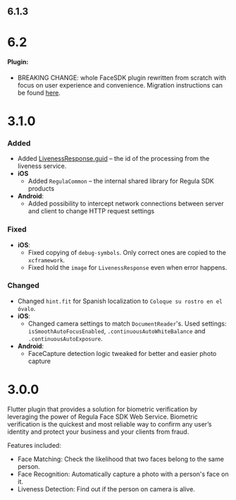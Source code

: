## 6.1.3
# 6.2

#### Plugin:

* BREAKING CHANGE: whole FaceSDK plugin rewritten from scratch with focus on user experience and convenience. Migration instructions can be found [here](https://docs.regulaforensics.com/develop/face-sdk/migration-guides/v6.1-to-v6.2/flutter/).

# 3.1.0
### Added
* Added [LivenessResponse.guid](https://dev.regulaforensics.com/FaceSDK-iOS-Docs/Classes/RFSLivenessResponse.html#/c:objc(cs)RFSLivenessResponse(py)guid) – the id of the processing from the liveness service.
* **iOS**
  * Added `RegulaCommon` – the internal shared library for Regula SDK products
* **Android**:
  * Added possibility to intercept network connections between server and client to change HTTP request settings

### Fixed
* **iOS**:
  * Fixed copying of `debug-symbols`. Only correct ones are copied to the `xcframework`.
  * Fixed hold the `image` for `LivenessResponse` even when error happens.

### Changed
* Changed `hint.fit` for Spanish localization to `Coloque su rostro en el óvalo`.
* **iOS**:
  * Changed camera settings to match `DocumentReader`'s. Used settings: `isSmoothAutoFocusEnabled`, `.continuousAutoWhiteBalance` and `.continuousAutoExposure`.
* **Android**:
  * FaceCapture detection logic tweaked for better and easier photo capture

# 3.0.0
Flutter plugin that provides a solution for biometric verification by leveraging the power of Regula Face SDK Web Service. Biometric verification is the quickest and most reliable way to confirm any user’s identity and protect your business and your clients from fraud.

Features included: 
* Face Matching: Check the likelihood that two faces belong to the same person.
* Face Recognition: Automatically capture a photo with a person's face on it.
* Liveness Detection: Find out if the person on camera is alive.
